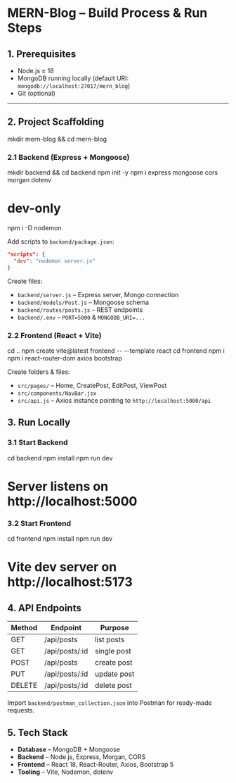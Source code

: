# MERN-Blog – Build Process & Run Steps

## 1. Prerequisites
- Node.js ≥ 18  
- MongoDB running locally (default URI: `mongodb://localhost:27017/mern_blog`)  
- Git (optional)

---

## 2. Project Scaffolding
mkdir mern-blog && cd mern-blog


### 2.1 Backend (Express + Mongoose)
mkdir backend && cd backend
npm init -y
npm i express mongoose cors morgan dotenv
# dev-only
npm i -D nodemon


Add scripts to `backend/package.json`:
```json
"scripts": {
  "dev": "nodemon server.js"
}
```

Create files:
- `backend/server.js` – Express server, Mongo connection  
- `backend/models/Post.js` – Mongoose schema  
- `backend/routes/posts.js` – REST endpoints  
- `backend/.env` – `PORT=5000` & `MONGODB_URI=...`

### 2.2 Frontend (React + Vite)
cd ..
npm create vite@latest frontend -- --template react
cd frontend
npm i
npm i react-router-dom axios bootstrap


Create folders & files:
- `src/pages/` – Home, CreatePost, EditPost, ViewPost  
- `src/components/NavBar.jsx`  
- `src/api.js` – Axios instance pointing to `http://localhost:5000/api`



## 3. Run Locally

### 3.1 Start Backend
cd backend
npm install
npm run dev
# Server listens on http://localhost:5000


### 3.2 Start Frontend
cd frontend
npm install
npm run dev
# Vite dev server on http://localhost:5173


## 4. API Endpoints
| Method | Endpoint         | Purpose         |
|--------|------------------|-----------------|
| GET    | /api/posts       | list posts      |
| GET    | /api/posts/:id   | single post     |
| POST   | /api/posts       | create post     |
| PUT    | /api/posts/:id   | update post     |
| DELETE | /api/posts/:id   | delete post     |

Import `backend/postman_collection.json` into Postman for ready-made requests.



## 5. Tech Stack
- **Database** – MongoDB + Mongoose  
- **Backend** – Node.js, Express, Morgan, CORS  
- **Frontend** – React 18, React-Router, Axios, Bootstrap 5  
- **Tooling** – Vite, Nodemon, dotenv
